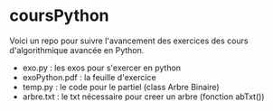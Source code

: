 # coursPython

Voici un repo pour suivre l'avancement des exercices des cours d'algorithmique avancée en Python.

- exo.py : les exos pour s'exercer en python
- exoPython.pdf : la feuille d'exercice
- temp.py : le code pour le partiel (class Arbre Binaire)
- arbre.txt : le txt nécessaire pour creer un arbre (fonction abTxt())
